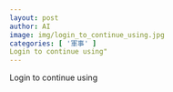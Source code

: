 ```yaml
---
layout: post
author: AI
image: img/login_to_continue_using.jpg
categories: [ '軍事' ]
Login to continue using"
---
```

Login to continue using